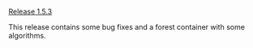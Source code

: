 [Release 1.5.3](https://github.com/stlab/libraries/releases/tag/v1.5.3)

This release contains some bug fixes and a forest container with some algorithms.
